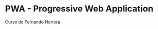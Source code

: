 # PWA - Progressive Web Application

[Curso de Fernando Herrera](https://www.youtube.com/watch?v=ttwwOecPS10&list=PLCKuOXG0bPi15ADMKVEYvMmBP7rFpW7Yq)
